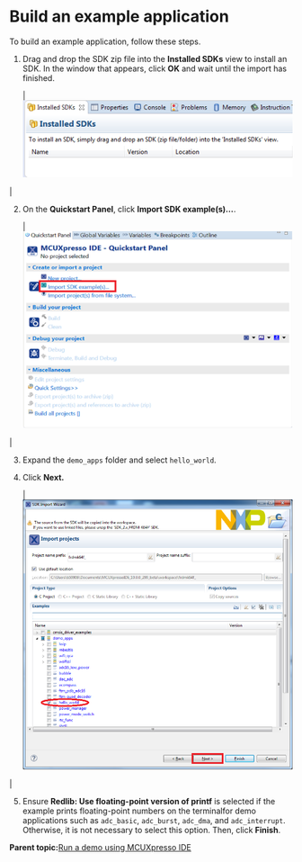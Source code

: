 # Build an example application

To build an example application, follow these steps.

1.  Drag and drop the SDK zip file into the **Installed SDKs** view to install an SDK. In the window that appears, click **OK** and wait until the import has finished.

    |![](../images/install_an_sdk.png "Install an SDK")

|

2.  On the **Quickstart Panel**, click **Import SDK example\(s\)…**.

    |![](../images/import_sdk_example.png "Import an SDK example")

|

3.  Expand the `demo_apps` folder and select `hello_world`.

4.  Click **Next.**

    |![](../images/select_hello_world_case_rel71.png "Select hello_world")

|

5.  Ensure **Redlib: Use floating-point version of printf** is selected if the example prints floating-point numbers on the terminalfor demo applications such as `adc_basic`, `adc_burst`, `adc_dma`, and `adc_interrupt`. Otherwise, it is not necessary to select this option. Then, click **Finish**.


**Parent topic:**[Run a demo using MCUXpresso IDE](../topics/run_a_demo_using_mcuxpresso_ide.md)


